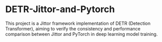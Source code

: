 # DETR-Jittor-and-Pytorch
This project is a Jittor framework implementation of DETR (Detection Transformer), aiming to verify the consistency and performance comparison between Jittor and PyTorch in deep learning model training.
